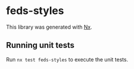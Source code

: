 # feds-styles

This library was generated with [Nx](https://nx.dev).

## Running unit tests

Run `nx test feds-styles` to execute the unit tests.
